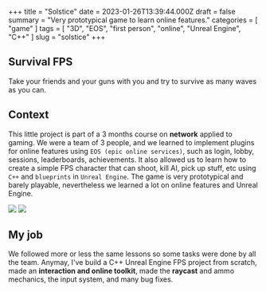 +++
title = "Solstice"
date = 2023-01-26T13:39:44.000Z
draft = false
summary = "Very prototypical game to learn online features."
categories = [ "game" ]
tags = [
  "3D",
  "EOS",
  "first person",
  "online",
  "Unreal Engine",
  "C++"
]
slug = "solstice"
+++


## Survival FPS

Take your friends and your guns with you and try to survive as many waves as you can.

## Context

This little project is part of a 3 months course on **network** applied to gaming. We were a team of 3 people, and we learned to implement plugins for online features using `EOS (epic online services)`, such as login, lobby, sessions, leaderboards, achievements. It also allowed us to learn how to create a simple FPS character that can shoot, kill AI, pick up stuff, etc using `C++` and `blueprints` in `Unreal Engine`. The game is very prototypical and barely playable, nevertheless we learned a lot on online features and Unreal Engine.

![](/Solstice.jpg)
![](/solsticeAchievement.jpg)

## My job

We followed more or less the same lessons so some tasks were done by all the team. Anymay, I've build a C++ Unreal Engine FPS project from scratch, made an **interaction and online toolkit**, made the **raycast** and ammo mechanics, the input system, and many bug fixes.